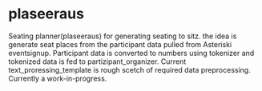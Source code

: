 # plaseeraus
Seating planner(plaseeraus) for generating seating to sitz. the idea is generate seat places from the participant data pulled from Asteriski eventsignup.
Participant data is converted to numbers using tokenizer and tokenized data is fed to partizipant_organizer.
Current text_proressing_template is rough scetch of required data preprocessing.
Currently a work-in-progress. 
